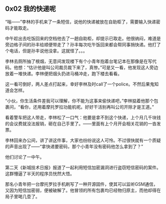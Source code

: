 ## 0x02 我的快递呢

“嗡——”李林的手机来了一条短信，说他的快递被放在自助柜了，需要输入快递密码才能取走。

中午趁出去吃饭回来的空档他去了一趟自助柜，却提示已取走。他很纳闷，难道是旁边格子间的孙丰给顺便带走了？孙丰每次吃午饭回来都会帮同事捎快递。他打了个电话，但是孙丰说他没拿。这就怪了。。。

李林去厕所抽了根烟，无意间发现楼下有个小青年抱着台笔记本在那像是在写代码。他想：“估计他是叫公司裁员裁下来了，真惨。”可是又一看，他发现这人旁边放着一堆快递。李林便把烟头扔进马桶冲走，跑下楼去看看。

这一看可倒好，两人差点打起来，幸好李林及时call了一个police。不然后果鬼知道会怎样。

“小伙，你生活条件差我可以理解，你不能为这事来偷快递吧，”李林掂着他那个包裹问，“看你，还用着摩托罗拉功能机呢。好好干活别再叫公司开除才是王道。”

看着警车把这人带走，李林松了一口气：他要是拿不到这个快递，上个月几千块钱的会议费就没法报销，砸在自己手里了。——里面有上个月开会相关花销的一沓发票。

李林回来办公间，讲了讲这件事，大家也纷纷说这人可怜。不过很快就有一个质疑的声音出现了——“拿快递要密码，那个小青年没有密码他怎么拿到了？”

他们讨论了一中午。

第二天《新城技术日报》报道了一起利用短信加密漏洞进行盗窃短信密码的案件。这群懵逼了半天的程序员恍然大悟。

那名小青年把一台摩托罗拉手机刷写了一种开源固件，使其可以监听GSM通信，又因为短信加密弱，便被破解了。他冒领的所有包裹均已经物归原主，而他却得在局子里喝几壶了。
